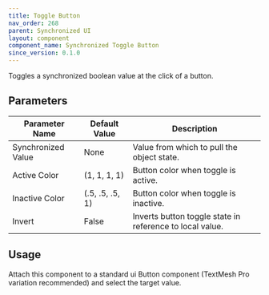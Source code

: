 ```yaml
---
title: Toggle Button
nav_order: 268
parent: Synchronized UI
layout: component
component_name: Synchronized Toggle Button
since_version: 0.1.0
---
```


Toggles a synchronized boolean value at the click of a button.

## Parameters

| Parameter Name     | Default Value   | Description                                              |
|--------------------|-----------------|----------------------------------------------------------|
| Synchronized Value | None            | Value from which to pull the object state.               |
| Active Color       | (1, 1, 1, 1)    | Button color when toggle is active.                      |
| Inactive Color     | (.5, .5, .5, 1) | Button color when toggle is inactive.                    |
| Invert             | False           | Inverts button toggle state in reference to local value. |

## Usage

Attach this component to a standard ui Button component (TextMesh Pro variation recommended) and select the target
value.